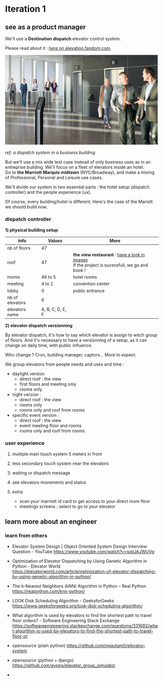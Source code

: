 # Iteration 1 

## see as a product manager


We'll use a **Destination dispatch** elevator control system.  

Please read about it : [here on elevation.fandom.com](https://elevation.fandom.com/wiki/Destination_dispatch).

<img src="dispatch_elevator_system.png" width="500">  

*ref: a dispatch system in a business building*

But we'll use a mix wide test case instead of only business uses as in an entreprise building. 
We'll focus on a fleet of elevators inside an hotel.   
Go to **the Marriott Marquis midtown** (NYC/Broadway), and make a mixing of Professional, Personal and Leisure use cases.

We'll divide our system in two essential parts : the hotel setup (dispatch controller) and the people experience (ux).



Of course, every building/hotel is different. Here's the case of the Mariott we should build now.

### dispatch controller 

**1) physical building setup**

Info | Values | More |
--- | --- | -- |
| nb of floors | 47 |
| roof | 47 |  **the view restaurant** :  [have a look in images](https://www.google.com/search?q=marriott+marquis+the+view+restaurant&tbm=isch)<br>If the project is sucessfull, we go and book !|
| rooms | 46 to 5 | hotel rooms |
| meeting | 4 to 1 | convention center |
| lobby | 0 | public entrance |
| nb of elevators | 6 |
| elevators name | A, B, C, D, E, F |

**2) elevator dispatch versionning**

By elevator dispatch, it's how to say which elevator is assign to witch group of floors.
And it's necessary to have a versionning of a setup, as it can change on daily time, with public influence.

Who change ? Cron, building manager, captors... More to expect.


We group elevators from people needs and uses and time :
- daylight version 
  - direct roof : the view
  - first floors and meeting only
  - rooms only
- night version :
  - direct roof : the view
  - rooms only 
  - rooms only and roof from rooms
- specific event version :
  - direct roof : the view
  - event meeting floor and rooms 
  - rooms only and roof from rooms
  



### user experience
 1) mulitple main touch system 5 meters in front

 2) less secondary touch system near the elevators

 3) waiting or dispatch message

 4) see elevators movements and status

 5) extra 

     - scan your marriott id card to get access to your direct room floor
     - meetings screens : select to go to your elevator
 


 ## learn more about an engineer

### learn from others


- Elevator System Design | Object Oriented System Design Interview Question - YouTube
  https://www.youtube.com/watch?v=siqiJAJWUVg

- Optimization of Elevator Dispatching by Using Genetic Algorithm in Python - Elevator World   
https://elevatorworld.com/article/optimization-of-elevator-dispatching-by-using-genetic-algorithm-in-python/

- The k-Nearest Neighbors (kNN) Algorithm in Python – Real Python  
 https://realpython.com/knn-python/
- LOOK Disk Scheduling Algorithm - GeeksforGeeks
 https://www.geeksforgeeks.org/look-disk-scheduling-algorithm/
 - What algorithm is used by elevators to find the shortest path to travel floor orders? - Software Engineering Stack Exchange
  https://softwareengineering.stackexchange.com/questions/331692/what-algorithm-is-used-by-elevators-to-find-the-shortest-path-to-travel-floor-or
- opensource (plain python) 
https://github.com/ngautam0/elevator-system
- opensource (python + django)
  https://github.com/avpps/elevator_group_simulator
-



